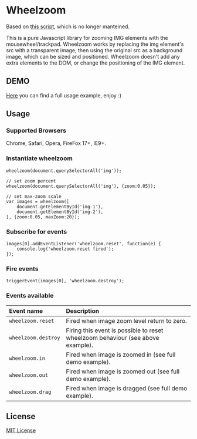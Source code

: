 # Wheelzoom #

Based on [this script](http://www.jacklmoore.com/wheelzoom/), which is no longer manteined.

This is a pure Javascript library for zooming IMG elements with the mousewheel/trackpad. Wheelzoom works by replacing the img element's src with a transparent image, then using the original src as a background image, which can be sized and positioned. Wheelzoom doesn't add any extra elements to the DOM, or change the positioning of the IMG element.

## DEMO ##
[Here](https://luperi.github.io/wheelzoomdemo/) you can find a full usage example, enjoy :)

## Usage ##
### Supported Browsers ###
Chrome, Safari, Opera, FireFox 17+, IE9+.

### Instantiate wheelzoom ###

    wheelzoom(document.querySelectorAll('img'));
    
    // set zoom percent
    wheelzoom(document.querySelectorAll('img'), {zoom:0.05});
    
    // set max-zoom scale
    var images = wheelzoom([
        document.getElementById('img-1'),
        document.getElementById('img-2'),
    ], {zoom:0.05, maxZoom:20});

### Subscribe for events ###

    images[0].addEventListener('wheelzoom.reset', function(e) {
    	console.log('wheelzoom.reset fired');
    });

### Fire events ###

    triggerEvent(images[0], 'wheelzoom.destroy');

### Events available ###

|Event name         | Description                                                                            |
|:------------------|:---------------------------------------------------------------------------------------|
|`wheelzoom.reset`  | Fired when image zoom level return to zero.                                            |
|`wheelzoom.destroy`| Firing this event is possible to reset wheelzoom behaviour (see above example).        |
|`wheelzoom.in`     | Fired when image is zoomed in (see full demo example).                                 |  
|`wheelzoom.out`    | Fired when image is zoomed out (see full demo example).                                | 
|`wheelzoom.drag`   | Fired when image is dragged (see full demo example).                                   |

## License ##
[MIT License](http://opensource.org/licenses/MIT)
